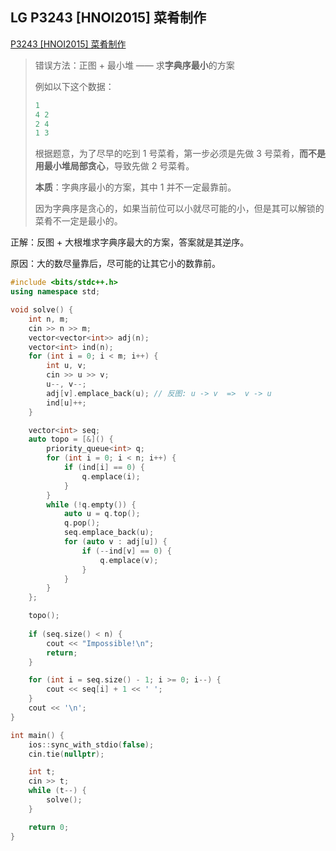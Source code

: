 ## LG P3243 [HNOI2015] 菜肴制作


[P3243 [HNOI2015] 菜肴制作](https://www.luogu.com.cn/problem/P3243) 


> 错误方法：正图 + 最小堆 —— 求**字典序最小**的方案
>
> 例如以下这个数据：
> ```cpp
> 1
> 4 2
> 2 4
> 1 3
> ```
> 根据题意，为了尽早的吃到 $1$ 号菜肴，第一步必须是先做 $3$ 号菜肴，**而不是用最小堆局部贪心**，导致先做 $2$ 号菜肴。
>
> **本质**：字典序最小的方案，其中 $1$ 并不一定最靠前。
>
> 因为字典序是贪心的，如果当前位可以小就尽可能的小，但是其可以解锁的菜肴不一定是最小的。



正解：反图 + 大根堆求字典序最大的方案，答案就是其逆序。

原因：大的数尽量靠后，尽可能的让其它小的数靠前。

```cpp
#include <bits/stdc++.h>
using namespace std;

void solve() {
    int n, m;
    cin >> n >> m;
    vector<vector<int>> adj(n);
    vector<int> ind(n);
    for (int i = 0; i < m; i++) {
        int u, v;
        cin >> u >> v;
        u--, v--;
        adj[v].emplace_back(u); // 反图: u -> v  =>  v -> u
        ind[u]++;
    }

    vector<int> seq;
    auto topo = [&]() {
        priority_queue<int> q;
        for (int i = 0; i < n; i++) {
            if (ind[i] == 0) {
                q.emplace(i);
            }
        }
        while (!q.empty()) {
            auto u = q.top();
            q.pop();
            seq.emplace_back(u);
            for (auto v : adj[u]) {
                if (--ind[v] == 0) {
                    q.emplace(v);
                }
            }
        }
    };

    topo();
    
    if (seq.size() < n) {
        cout << "Impossible!\n";
        return;
    }

    for (int i = seq.size() - 1; i >= 0; i--) {
        cout << seq[i] + 1 << ' ';
    }
    cout << '\n';
}

int main() {
    ios::sync_with_stdio(false);
    cin.tie(nullptr);

    int t;
    cin >> t;
    while (t--) {
        solve();
    }

    return 0;
}
```